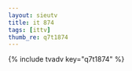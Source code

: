 ```yaml
--- 
layout: sieutv
title: it 874
tags: [ittv]
thumb_re: q7t1874
---
```

{% include tvadv key="q7t1874" %} 
